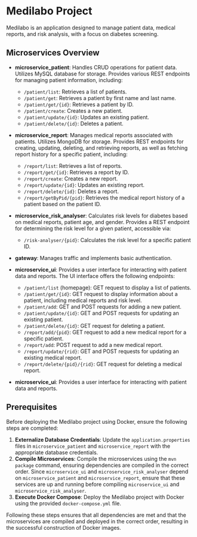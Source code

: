 # Medilabo Project

Medilabo is an application designed to manage patient data, medical reports, and risk analysis, with a focus on diabetes screening.

## Microservices Overview

- **microservice_patient**: Handles CRUD operations for patient data. Utilizes MySQL database for storage. Provides various REST endpoints for managing patient information, including:
    - `/patient/list`: Retrieves a list of patients.
    - `/patient/get`: Retrieves a patient by first name and last name.
    - `/patient/get/{id}`: Retrieves a patient by ID.
    - `/patient/create`: Creates a new patient.
    - `/patient/update/{id}`: Updates an existing patient.
    - `/patient/delete/{id}`: Deletes a patient.

- **microservice_report**: Manages medical reports associated with patients. Utilizes MongoDB for storage. Provides REST endpoints for creating, updating, deleting, and retrieving reports, as well as fetching report history for a specific patient, including:
    - `/report/list`: Retrieves a list of reports.
    - `/report/get/{id}`: Retrieves a report by ID.
    - `/report/create`: Creates a new report.
    - `/report/update/{id}`: Updates an existing report.
    - `/report/delete/{id}`: Deletes a report.
    - `/report/getByPid/{pid}`: Retrieves the medical report history of a patient based on the patient ID.

- **microservice_risk_analyser**: Calculates risk levels for diabetes based on medical reports, patient age, and gender. Provides a REST endpoint for determining the risk level for a given patient, accessible via:
    - `/risk-analyser/{pid}`: Calculates the risk level for a specific patient ID.

- **gateway**: Manages traffic and implements basic authentication.

- **microservice_ui**: Provides a user interface for interacting with patient data and reports. The UI interface offers the following endpoints:
    - `/patient/list` (homepage): GET request to display a list of patients.
    - `/patient/get/{id}`: GET request to display information about a patient, including medical reports and risk level.
    - `/patient/add`: GET and POST requests for adding a new patient.
    - `/patient/update/{id}`: GET and POST requests for updating an existing patient.
    - `/patient/delete/{id}`: GET request for deleting a patient.
    - `/report/add/{pid}`: GET request to add a new medical report for a specific patient.
    - `/report/add`: POST request to add a new medical report.
    - `/report/update/{rid}`: GET and POST requests for updating an existing medical report.
    - `/report/delete/{pid}/{rid}`: GET request for deleting a medical report.

- **microservice_ui**: Provides a user interface for interacting with patient data and reports.

## Prerequisites

Before deploying the Medilabo project using Docker, ensure the following steps are completed:

1. **Externalize Database Credentials**: Update the `application.properties` files in `microservice_patient` and `microservice_report` with the appropriate database credentials.
2. **Compile Microservices**: Compile the microservices using the `mvn package` command, ensuring dependencies are compiled in the correct order. Since `microservice_ui` and `microservice_risk_analyser` depend on `microservice_patient` and `microservice_report`, ensure that these services are up and running before compiling `microservice_ui` and `microservice_risk_analyser`.
3. **Execute Docker Compose**: Deploy the Medilabo project with Docker using the provided `docker-compose.yml` file.

Following these steps ensures that all dependencies are met and that the microservices are compiled and deployed in the correct order, resulting in the successful construction of Docker images.
